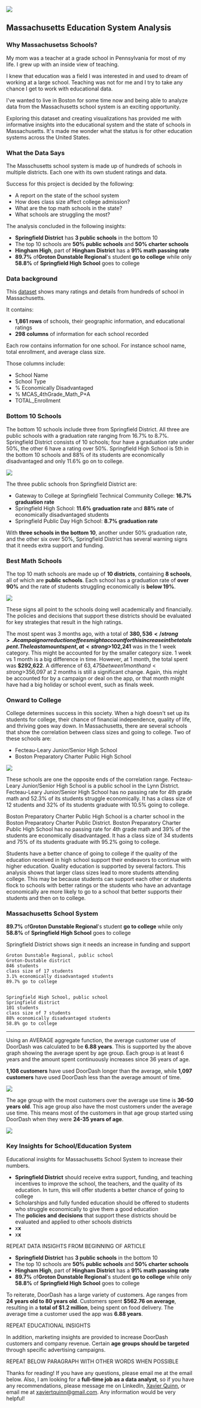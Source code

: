 <img src="images/Massachusetts_CaseStudy.png?raw=true"/>

## Massachusetts Education System Analysis

### Why Massachusetss Schools?

My mom was a teacher at a grade school in Pennsylvania for most of my life. I grew up with an inside view of teaching.

I knew that education was a field I was interested in and used to dream of working at a large school. Teaching was not for me and I try to take any chance I get to work with educational data.

I've wanted to live in Boston for some time now and being able to analyze data from the Massachusetts school system is an exciting opportunity.

Exploring this dataset and creating visualizations has provided me with informative insights into the educational system and the state of schools in Massachusetts. It's made me wonder what the status is for other education systems across the United States.

### What the Data Says

The Masschusetts school system is made up of hundreds of schools in multiple districts. Each one with its own student ratings and data. 

Success for this project is decided by the following:
<ul>
  <li>A report on the state of the school system</li>
  <li>How does class size affect college admission?</li>
  <li>What are the top math schools in the state?</li>
  <li>What schools are struggling the most?</li>
</ul>

The analysis concluded in the following insights:

<ul>
  <li><strong>Springfield District</strong> has <strong>3 public schools</strong> in the bottom 10</li>
  <li>The top 10 schools are <strong>50% public schools</strong> and <strong>50% charter schools</strong></li>
  <li><strong>Hingham High</strong>, part of <strong>Hingham District</strong> has a <strong>91% math passing rate</strong></li>
  <li><strong>89.7%</strong> of<strong>Groton Dunstable Regional</strong>'s student <strong>go to college</strong> while only <strong>58.8%</strong> of <strong>Springfield High School</strong> goes to college</li>
</ul>

### Data background 

This [dataset](https://www.kaggle.com/datasets/ndalziel/massachusetts-public-schools-data) shows many ratings and details from hundreds of school in Massachusetts.

It contains:

<ul>
  <li><strong>1,861 rows</strong> of schools, their geographic information, and educational ratings</li>
  <li><strong>298 columns</strong> of information for each school recorded</li>
</ul>

Each row contains information for one school. For instance school name, total enrollment, and average class size.

Those columns include:

<ul>
  <li>School Name</li>
  <li>School Type</li>
  <li>% Economically Disadvantaged</li>
  <li>% MCAS_4thGrade_Math_P+A</li>
  <li>TOTAL_Enrollment</li>
</ul>

### Bottom 10 Schools

The bottom 10 schools include three from Springfield District. All three are public schools with a graduation rate ranging from 16.7% to 8.7%. Springfield District consists of 10 schools; four have a graduation rate under 50%, the other 6 have a rating over 50%. Springfield High School is 5th in the bottom 10 schools and 88% of its students are economically disadvantaged and only 11.6% go on to college.

<img src="images/MA_Bottom10.png?raw=true"/>

The three public schools fron Springfield District are:
<ul>
  <li>Gateway to College at Springfield Technical Community College: <strong>16.7% graduation rate</strong></li>
  <li>Springfield High School: <strong>11.6% graduation rate</strong> and <strong>88% rate</strong> of economically disadvantaged students</li>
  <li>Springfield Public Day High School: <strong>8.7% graduation rate</strong></li>
</ul>

With <strong>three schools in the bottom 10</strong>, another under 50% graduation rate, and the other six over 50%, Springfield District has several warning signs that it needs extra support and funding.

### Best Math Schools

The top 10 math schools are made up of <strong>10 districts</strong>, containing <strong>8 schools</strong>, all of which are <strong>public schools</strong>. Each school has a graduation rate of <strong>over 90%</strong> and the rate of students struggling economically is <strong>below 19%</strong>. 

<img src="images/MA_Top10Passing.png?raw=true"/>

These signs all point to the schools doing well academically and financially. The policies and decisions that support these districts should be evaluated for key strategies that result in the high ratings.



The most spent was 3 months ago, with a total of <strong>$380,536</strong>. A campaign or reduction of fees might account for this increase in the total spent. The least amount spent, at <strong>$102,241</strong> was in the 1 week category. This might be accounted for by the smaller category size. 1 week vs 1 month is a big difference in time. However, at 1 month, the total spent was <strong>$292,622</strong>. A difference of $63,475 between 1 month and <strong>$356,097</strong> at 2 months is still a significant change. Again, this might be accounted for by a campaign or deal on the app, or that month might have had a big holiday or school event, such as finals week.

### Onward to College

College determines success in this society. When a high doesn't set up its students for college, their chance of financial independence, quality of life, and thriving goes way down. In Massachusetts, there are several schools that show the correlation between class sizes and going to college. Two of these schools are:
<ul>
  <li>Fecteau-Leary Junior/Senior High School</li>
  <li>Boston Preparatory Charter Public High School</li>
</ul>

<img src="images/MA_CollegeVsClass.png?raw=true"/>

These schools are one the opposite ends of the correlation range. Fecteau-Leary Junior/Senior High School is a public school in the Lynn District. Fecteau-Leary Junior/Senior High School has no passing rate for 4th grade math and 52.3% of its students struggle economically. It has a class size of 12 students and 32% of its students graduate with 10.5% going to college.

Boston Preparatory Charter Public High School is a charter school in the Boston Preparatory Charter Public District. Boston Preparatory Charter Public High School has no passing rate for 4th grade math and 39% of the students are economically disadvantaged. It has a class size of 34 students and 75% of its students graduate with 95.2% going to college.

Students have a better chance of going to college if the quality of the education received in high school support their endeavors to continue with higher education. Quality education is supported by several factors. This analysis shows that larger class sizes lead to more students attending college. This may be because students can support each other or students flock to schools with better ratings or the students who have an advantage economically are more likely to go to a school that better supports their students and then on to college.

### Massachusetts School System

<strong>89.7%</strong> of<strong>Groton Dunstable Regional</strong>'s student <strong>go to college</strong> while only <strong>58.8%</strong> of <strong>Springfield High School</strong> goes to college

Springfield District shows sign it needs an increase in funding and support

    Groton Dunstable Regional, public school
    Groton-Dustable district
    846 students
    class size of 17 students
    3.1% economically disadvantaged students
    89.7% go to college
    

    Springfield High School, public school
    Springfield district
    101 students
    class size of 7 students
    88% economically disadvantaged students
    58.8% go to college

    
---


Using an AVERAGE aggregate function, the average customer use of DoorDash was calculated to be <strong>6.88 years</strong>. This is supported by the above graph showing the average spent by age group. Each group is at least 6 years and the amount spent continuously increases since 36 years of age. 

<strong>1,108 customers</strong> have used DoorDash longer than the average, while <strong>1,097 customers</strong> have used DoorDash less than the average amount of time. 

<img src="images/DoorDash_OverUnder_AverageUse.png?raw=true"/>

The age group with the most customers over the average use time is <strong>36-50 years old</strong>. This age group also have the most customers under the average use time. This means most of the customers in that age group started using DoorDash when they were <strong>24-35 years of age</strong>.

<img src="images/DoorDash_OverUnder_AverageUse_AgeGroup.png?raw=true"/>

### Key Insights for School/Education System

Educational insights for Massachusetts School System to increase their numbers.

<ul>
  <li><strong>Springfield District</strong> should receive extra support, funding, and teaching incentives to improve the school, the teachers, and the quality of its education. In turn, this will offer students a better chance of going to college</li>
  <li>Scholarships and fully funded education should be offered to students who struggle economically to give them a good education</li>
  <li>The <strong>policies and decisions</strong> that support these districts should be evaluated and applied to other schools districts</li>
  <li>
    x<strong>x</strong>
  </li>
  <li>
    x<strong>x</strong>
  </li>
</ul>

REPEAT DATA INSIGHTS FROM BEGINNING OF ARTICLE
<ul>
  <li><strong>Springfield District</strong> has <strong>3 public schools</strong> in the bottom 10</li>
  <li>The top 10 schools are <strong>50% public schools</strong> and <strong>50% charter schools</strong></li>
  <li><strong>Hingham High</strong>, part of <strong>Hingham District</strong> has a <strong>91% math passing rate</strong></li>
  <li><strong>89.7%</strong> of<strong>Groton Dunstable Regional</strong>'s student <strong>go to college</strong> while only <strong>58.8%</strong> of <strong>Springfield High School</strong> goes to college</li>
</ul>

To reiterate, DoorDash has a large variety of customers. Age ranges from <strong>24 years old to 80 years old</strong>. Customers spent <strong>$562.76 on average</strong>, resulting in a <strong>total of $1.2 million</strong>, being spent on food delivery. The average time a customer used the app was <strong>6.88 years</strong>.

REPEAT EDUCATIONAL INSIGHTS

In addition, marketing insights are provided to increase DoorDash customers and company revenue. Certain <strong>age groups should be targeted</strong> through specific advertising campaigns.

REPEAT BELOW PARAGRAPH WITH OTHER WORDS WHEN POSSIBLE

Thanks for reading! If you have any questions, please email me at the email below. Also, I am looking for a <strong>full-time job as a data analyst</strong>, so if you have any recommendations, please message me on LinkedIn, <a href="https://www.linkedin.com/in/xaviertquinn/">Xavier Quinn</a>, or email me at xaviertquinn@gmail.com. Any information would be very helpful!
